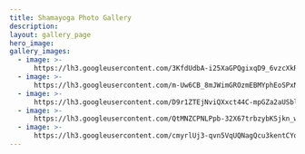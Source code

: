 ```yaml
---
title: Shamayoga Photo Gallery
description:
layout: gallery_page
hero_image:
gallery_images:
  - image: >-
      https://lh3.googleusercontent.com/3KfdUdbA-i25XaGPQgixqD9_6vzcXkRpjT4tPa1GuHOs_NvZVElSFr6_K3yDAm_E4D9UeOGm2gOQqbqp8Q=w800-rj-l80-e30#.jpg
  - image: >-
      https://lh3.googleusercontent.com/m-Uw6CB_8mJWimGROzmEBMYphEoSPxN7a9HvYR-QjlnKqzUFA22xduC_qLftsxjnz0HnzKTJSfKaozUwEA=w800-rj-l80#.jpg
  - image: >-
      https://lh3.googleusercontent.com/D9r1ZTEjNviQXxct44C-mpGZa2aUSbl_amRn0xj6_VtAo-pAaoIUj0cxLPhXBvGRqCiUbORsgrTEOdTM=w800-rj-l80-e30#.jpg
  - image: >-
      https://lh3.googleusercontent.com/QtMNZCPNLPpb-32X67trbzybKSjkn_w7sEymyMvInwtlFr0VeXmnmXaX5j9DBNRK8UZCB3inV3aSTL74=w800-rj-l80-e30#.jpg
  - image: >-
      https://lh3.googleusercontent.com/cmyrlUj3-qvn5VqUQNagQcu3kentCYoPdRfBYEKd-aSB2gs0H1mnwfxAUI-oY0e5XTII7PRDFHjbFuNY=w800-rj-e30-l80#.jpg
---
```


